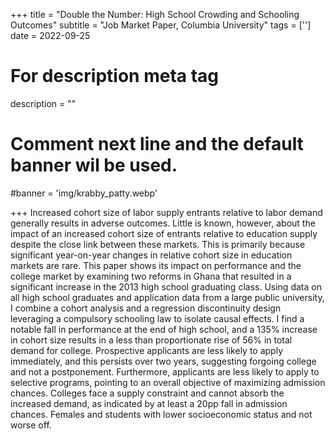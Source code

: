 +++
title = "Double the Number: High School Crowding and Schooling Outcomes"
subtitle = "Job Market Paper, Columbia University"
tags = ['']
date = 2022-09-25

# For description meta tag
description = ""

# Comment next line and the default banner wil be used.
#banner = 'img/krabby_patty.webp'

+++
 Increased cohort size of labor supply entrants relative to labor demand generally results in adverse outcomes. Little is known, however, about the impact of an increased cohort size of entrants relative to education supply despite the close link between these markets. This is primarily because significant year-on-year changes in relative cohort size in education markets are rare. This paper shows its impact on performance and the college market by examining two reforms in Ghana that resulted in a significant increase in the 2013 high school graduating class. Using data on all high school graduates and application data from a large public university, I combine a cohort analysis and a regression discontinuity design leveraging a compulsory schooling law to isolate causal effects. I find a notable fall in performance at the end of high school, and a 135% increase in cohort size results in a less than proportionate rise of 56% in total demand for college. Prospective applicants are less likely to apply immediately, and this persists over two years, suggesting forgoing college and not a postponement. Furthermore, applicants are less likely to apply to selective programs, pointing to an overall objective of maximizing admission chances. Colleges face a supply constraint and cannot absorb the increased demand, as indicated by at least a 20pp fall in admission chances. Females and students with lower socioeconomic status and not worse off.

